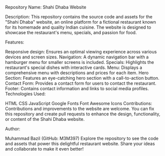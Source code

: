 Repository Name: Shahi Dhaba Website

Description:
This repository contains the source code and assets for the "Shahi Dhaba" website, an online platform for a fictional restaurant known for its homemade and quality Indian cuisine. The website is designed to showcase the restaurant's menu, specials, and passion for food.

Features:

Responsive design: Ensures an optimal viewing experience across various devices and screen sizes.
Navigation: A dynamic navigation bar with a hamburger menu for smaller screens is included.
Specials: Highlights the restaurant's special dishes with interactive cards.
Menu: Displays a comprehensive menu with descriptions and prices for each item.
Hero Section: Features an eye-catching hero section with a call-to-action button.
Contact Form: Provides a contact form for users to contact the restaurant.
Footer: Contains contact information and links to social media profiles.
Technologies Used:

HTML
CSS
JavaScript
Google Fonts
Font Awesome Icons
Contributions:
Contributions and improvements to the website are welcome. You can fix this repository and create pull requests to enhance the design, functionality, or content of the Shahi Dhaba website.

Author:

Muhammad Bazil (GitHub: M3M397)
Explore the repository to see the code and assets that power this delightful restaurant website. Share your ideas and collaborate to make it even better!
